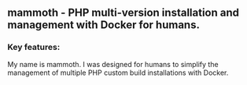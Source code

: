 ## mammoth - PHP multi-version installation and management with Docker for humans.

### Key features:

My name is mammoth. I was designed for humans to simplify the management of 
multiple PHP custom build installations with Docker.
